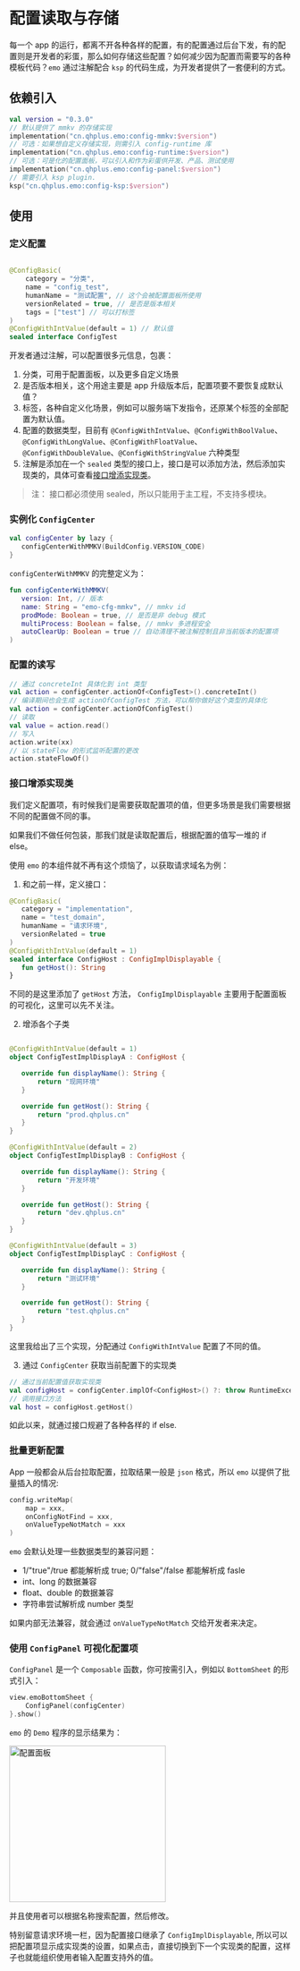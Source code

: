 # 配置读取与存储

每一个 app 的运行，都离不开各种各样的配置，有的配置通过后台下发，有的配置则是开发者的彩蛋，那么如何存储这些配置？如何减少因为配置而需要写的各种模板代码？`emo` 通过注解配合 `ksp` 的代码生成，为开发者提供了一套便利的方式。

## 依赖引入

```kts
val version = "0.3.0"
// 默认提供了 mmkv 的存储实现
implementation("cn.qhplus.emo:config-mmkv:$version")
// 可选：如果想自定义存储实现，则需引入 config-runtime 库
implementation("cn.qhplus.emo:config-runtime:$version")
// 可选：可是化的配置面板，可以引入和作为彩蛋供开发、产品、测试使用
implementation("cn.qhplus.emo:config-panel:$version")
// 需要引入 ksp plugin.
ksp("cn.qhplus.emo:config-ksp:$version")
```

## 使用

### 定义配置

```kotlin

@ConfigBasic(
    category = "分类",
    name = "config_test",
    humanName = "测试配置", // 这个会被配置面板所使用
    versionRelated = true, // 是否是版本相关
    tags = ["test"] // 可以打标签
)
@ConfigWithIntValue(default = 1) // 默认值
sealed interface ConfigTest

```

开发者通过注解，可以配置很多元信息，包裹：
 
 1. 分类，可用于配置面板，以及更多自定义场景
 2. 是否版本相关，这个用途主要是 app 升级版本后，配置项要不要恢复成默认值？
 3. 标签，各种自定义化场景，例如可以服务端下发指令，还原某个标签的全部配置为默认值。
 4. 配置的数据类型，目前有 `@ConfigWithIntValue`、`@ConfigWithBoolValue`、`@ConfigWithLongValue`、`@ConfigWithFloatValue`、`@ConfigWithDoubleValue`、`@ConfigWithStringValue` 六种类型
 5. 注解是添加在一个 `sealed` 类型的接口上，接口是可以添加方法，然后添加实现类的，具体可查看[接口增添实现类](#接口增添实现类)。

  > 注： 接口都必须使用 sealed，所以只能用于主工程，不支持多模块。

 ### 实例化 `ConfigCenter`

 ```kotlin
val configCenter by lazy {
    configCenterWithMMKV(BuildConfig.VERSION_CODE)
}
 ```

 `configCenterWithMMKV` 的完整定义为：

 ```kotlin
 fun configCenterWithMMKV(
    version: Int, // 版本
    name: String = "emo-cfg-mmkv", // mmkv id
    prodMode: Boolean = true, // 是否是非 debug 模式
    multiProcess: Boolean = false, // mmkv 多进程安全
    autoClearUp: Boolean = true // 自动清理不被注解控制且非当前版本的配置项
)

 ```

 ### 配置的读写

 ```kotlin
 // 通过 concreteInt 具体化到 int 类型
 val action = configCenter.actionOf<ConfigTest>().concreteInt()
 // 编译期间也会生成 actionOfConfigTest 方法，可以帮你做好这个类型的具体化
 val action = configCenter.actionOfConfigTest()
 // 读取
 val value = action.read()
 // 写入
 action.write(xx)
 // 以 stateFlow 的形式监听配置的更改
 action.stateFlowOf()
 ```

 ### 接口增添实现类

 我们定义配置项，有时候我们是需要获取配置项的值，但更多场景是我们需要根据不同的配置做不同的事。
 
 如果我们不做任何包装，那我们就是读取配置后，根据配置的值写一堆的 if else。

 使用 `emo` 的本组件就不再有这个烦恼了，以获取请求域名为例：

1. 和之前一样，定义接口：

 ```kotlin
@ConfigBasic(
    category = "implementation",
    name = "test_domain",
    humanName = "请求环境",
    versionRelated = true
)
@ConfigWithIntValue(default = 1)
sealed interface ConfigHost : ConfigImplDisplayable {
    fun getHost(): String
}
 ```

 不同的是这里添加了 `getHost` 方法， `ConfigImplDisplayable` 主要用于配置面板的可视化，这里可以先不关注。

 2. 增添各个子类

 ```kotlin

@ConfigWithIntValue(default = 1)
object ConfigTestImplDisplayA : ConfigHost {

    override fun displayName(): String {
        return "现网环境"
    }

    override fun getHost(): String {
        return "prod.qhplus.cn"
    }
}

@ConfigWithIntValue(default = 2)
object ConfigTestImplDisplayB : ConfigHost {

    override fun displayName(): String {
        return "开发环境"
    }

    override fun getHost(): String {
        return "dev.qhplus.cn"
    }
}

@ConfigWithIntValue(default = 3)
object ConfigTestImplDisplayC : ConfigHost {

    override fun displayName(): String {
        return "测试环境"
    }

    override fun getHost(): String {
        return "test.qhplus.cn"
    }
}
 ```

 这里我给出了三个实现，分配通过 `ConfigWithIntValue` 配置了不同的值。

 3. 通过 `ConfigCenter` 获取当前配置下的实现类

 ```kotlin
// 通过当前配置值获取实现类
val configHost = configCenter.implOf<ConfigHost>() ?: throw RuntimeException("配置值没有实现类")
// 调用接口方法
val host = configHost.getHost()
 ```

 如此以来，就通过接口规避了各种各样的 if else.

### 批量更新配置

App 一般都会从后台拉取配置，拉取结果一般是 `json` 格式，所以 `emo` 以提供了批量插入的情况:

```kotlin
config.writeMap(
    map = xxx,
    onConfigNotFind = xxx,
    onValueTypeNotMatch = xxx
)
```

`emo` 会默认处理一些数据类型的兼容问题：

* 1/"true"/true 都能解析成 true; 0/"false"/false 都能解析成 fasle
* int、long 的数据兼容
* float、double 的数据兼容
* 字符串尝试解析成 number 类型

如果内部无法兼容，就会通过 `onValueTypeNotMatch` 交给开发者来决定。

### 使用 `ConfigPanel` 可视化配置项

`ConfigPanel` 是一个 `Composable` 函数，你可按需引入，例如以 `BottomSheet` 的形式引入：

```kotlin
view.emoBottomSheet {
    ConfigPanel(configCenter)
}.show()
```

`emo` 的 `Demo` 程序的显示结果为：

<img width="280" alt="配置面板" src="/images/config-panel.jpg">

并且使用者可以根据名称搜索配置，然后修改。

特别留意请求环境一栏，因为配置接口继承了 `ConfigImplDisplayable`, 所以可以把配置项显示成实现类的设置，如果点击，直接切换到下一个实现类的配置，这样子也就能组织使用者输入配置支持外的值。